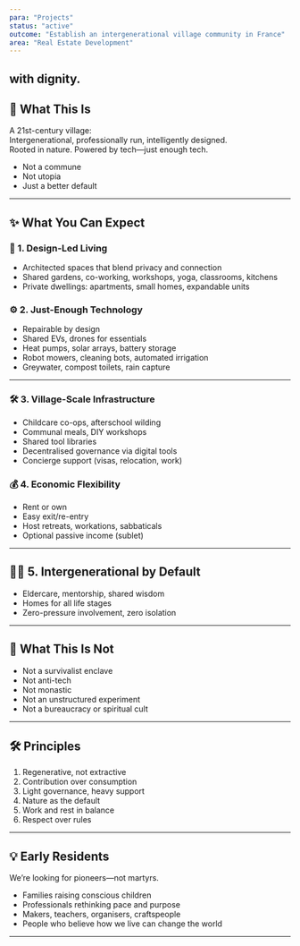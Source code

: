 ```yaml
---
para: "Projects"
status: "active"
outcome: "Establish an intergenerational village community in France"
area: "Real Estate Development"
---
```


 with dignity.
---

## 🧭 What This Is

A 21st-century village:  
Intergenerational, professionally run, intelligently designed.  
Rooted in nature. Powered by tech—just enough tech.

- Not a commune  
- Not utopia  
- Just a better default

---

## ✨ What You Can Expect
<grid columns="2" gap="30px">

### 🏡 1. Design-Led Living
- Architected spaces that blend privacy and connection  
- Shared gardens, co-working, workshops, yoga, classrooms, kitchens  
- Private dwellings: apartments, small homes, expandable units

### ⚙️ 2. Just-Enough Technology
- Repairable by design  
- Shared EVs, drones for essentials  
- Heat pumps, solar arrays, battery storage  
- Robot mowers, cleaning bots, automated irrigation  
- Greywater, compost toilets, rain capture  

</grid>

---

<grid columns="2" gap="30px">

### 🛠 3. Village-Scale Infrastructure
- Childcare co-ops, afterschool wilding  
- Communal meals, DIY workshops  
- Shared tool libraries  
- Decentralised governance via digital tools  
- Concierge support (visas, relocation, work)

### 💰 4. Economic Flexibility
- Rent or own  
- Easy exit/re-entry  
- Host retreats, workations, sabbaticals  
- Optional passive income (sublet)

</grid>

---

## 👵👶 5. Intergenerational by Default

- Eldercare, mentorship, shared wisdom  
- Homes for all life stages  
- Zero-pressure involvement, zero isolation

---

## 🚫 What This Is Not

- Not a survivalist enclave  
- Not anti-tech  
- Not monastic  
- Not an unstructured experiment  
- Not a bureaucracy or spiritual cult

---

## 🛠 Principles

1. Regenerative, not extractive  
2. Contribution over consumption  
3. Light governance, heavy support  
4. Nature as the default  
5. Work and rest in balance  
6. Respect over rules

---

## 💡 Early Residents

We’re looking for pioneers—not martyrs.

- Families raising conscious children  
- Professionals rethinking pace and purpose  
- Makers, teachers, organisers, craftspeople  
- People who believe how we live can change the world

---